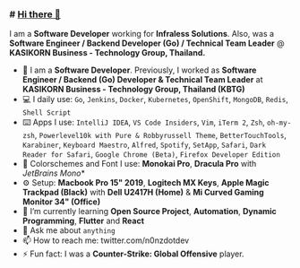 ### # [Hi there 👋](https://n0nz.github.io)

I am a **Software Developer** working for **Infraless Solutions**. Also, was a **Software Engineer / Backend Developer (Go) / Technical Team Leader** @ **KASIKORN Business - Technology Group, Thailand.**

- 🔭 I am a **Software Developer**. Previously, I worked as **Software Engineer / Backend (Go) Developer & Technical Team Leader** at **KASIKORN Business - Technology Group, Thailand (KBTG)**
- 💻 I daily use: `Go`, `Jenkins`, `Docker`, `Kubernetes`, `OpenShift`, `MongoDB`, `Redis`, `Shell Script`
- ⌨️ Apps I use: `IntelliJ IDEA`, `VS Code Insiders`, `Vim`, `iTerm 2`, `Zsh`, `oh-my-zsh`, `Powerlevel10k with Pure & Robbyrussell Theme`, `BetterTouchTools`, `Karabiner`, `Keyboard Maestro`, `Alfred`, `Spotify`, `SetApp`, `Safari`, `Dark Reader for Safari`, `Google Chrome (Beta)`, `Firefox Developer Edition`
- 🚀 Colorschemes and Font I use: **Monokai Pro**, **Dracula Pro** with *JetBrains Mono**
- ⚙️ Setup: **Macbook Pro 15" 2019**, **Logitech MX Keys**, **Apple Magic Trackpad (Black)** with **Dell U2417H (Home)** & **Mi Curved Gaming Monitor 34" (Office)**
- 🌱 I’m currently learning **Open Source Project**, **Automation**, **Dynamic Programming**,  **Flutter** and **React**
- 💬 Ask me about `anything`
- 📫 How to reach me: twitter.com/n0nzdotdev
- ⚡ Fun fact: I was a **Counter-Strike: Global Offensive** player.
